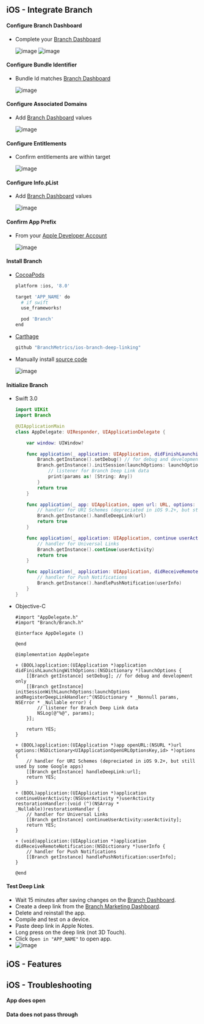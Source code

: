 ## iOS - Integrate Branch

#### Configure Branch Dashboard

- Complete your [Branch Dashboard](https://dashboard.branch.io/settings/link)

    ![image](http://i.imgur.com/aFb69BS.png)
    ![image](http://i.imgur.com/Edpfn04.png)

#### Configure Bundle Identifier

- Bundle Id matches [Branch Dashboard](https://dashboard.branch.io/settings/link)

    ![image](http://i.imgur.com/BHAQIQf.png)

#### Configure Associated Domains

- Add [Branch Dashboard](https://dashboard.branch.io/settings/link) values

    ![image](http://i.imgur.com/67t6hSY.png)

#### Configure Entitlements

- Confirm entitlements are within target

    ![image](http://i.imgur.com/vhwis7f.png)
      
#### Configure Info.pList

- Add [Branch Dashboard](https://dashboard.branch.io/settings/link) values

    ![image](http://i.imgur.com/PwXnHWz.png)

#### Confirm App Prefix

- From your [Apple Developer Account](https://developer.apple.com/account/ios/identifier/bundle)

    ![image](http://i.imgur.com/2EoN1i0.png)

#### Install Branch

- [CocoaPods](https://cocoapods.org/) 

    ```sh hl_lines="7"
    platform :ios, '8.0'

    target 'APP_NAME' do
      # if swift
      use_frameworks!

      pod 'Branch'
    end
    ```

- [Carthage](https://github.com/Carthage/Carthage) 
    
    ```sh hl_lines="1"
    github "BranchMetrics/ios-branch-deep-linking"
    ```

- Manually install [source code](https://github.com/BranchMetrics/ios-branch-deep-linking/releases) 

    ![image](http://i.imgur.com/0NcOrkE.png)

#### Initialize Branch

- Swift 3.0 

    ```swift hl_lines="2 10 11 12 13 14 20 26 32"
    import UIKit
    import Branch

    @UIApplicationMain
    class AppDelegate: UIResponder, UIApplicationDelegate {

        var window: UIWindow?

        func application(_ application: UIApplication, didFinishLaunchingWithOptions launchOptions: [UIApplicationLaunchOptionsKey: Any]?) -> Bool {
            Branch.getInstance().setDebug() // for debug and development only
            Branch.getInstance().initSession(launchOptions: launchOptions) { (params, error) in
                // listener for Branch Deep Link data
                print(params as! [String: Any])
            }
            return true
        }

        func application(_ app: UIApplication, open url: URL, options: [UIApplicationOpenURLOptionsKey : Any] = [:]) -> Bool {
            // handler for URI Schemes (depreciated in iOS 9.2+, but still used by some Google apps)
            Branch.getInstance().handleDeepLink(url)
            return true
        }

        func application(_ application: UIApplication, continue userActivity: NSUserActivity, restorationHandler: @escaping ([Any]?) -> Void) -> Bool {
            // handler for Universal Links
            Branch.getInstance().continue(userActivity)
            return true
        }

        func application(_ application: UIApplication, didReceiveRemoteNotification userInfo: [AnyHashable : Any], fetchCompletionHandler completionHandler: @escaping (UIBackgroundFetchResult) -> Void) {
            // handler for Push Notifications
            Branch.getInstance().handlePushNotification(userInfo)
        }
    }
    ```
        
- Objective-C

    ```objc hl_lines="2 11 12 13 14 15 22 28 34"
    #import "AppDelegate.h"
    #import "Branch/Branch.h"

    @interface AppDelegate ()

    @end

    @implementation AppDelegate

    + (BOOL)application:(UIApplication *)application didFinishLaunchingWithOptions:(NSDictionary *)launchOptions {
        [[Branch getInstance] setDebug]; // for debug and development only
        [[Branch getInstance] initSessionWithLaunchOptions:launchOptions andRegisterDeepLinkHandler:^(NSDictionary * _Nonnull params, NSError * _Nullable error) {
            // listener for Branch Deep Link data
            NSLog(@"%@", params);
        }];

        return YES;
    }

    + (BOOL)application:(UIApplication *)app openURL:(NSURL *)url options:(NSDictionary<UIApplicationOpenURLOptionsKey,id> *)options {
        // handler for URI Schemes (depreciated in iOS 9.2+, but still used by some Google apps)
        [[Branch getInstance] handleDeepLink:url];
        return YES;
    }

    + (BOOL)application:(UIApplication *)application continueUserActivity:(NSUserActivity *)userActivity restorationHandler:(void (^)(NSArray * _Nullable))restorationHandler {
        // handler for Universal Links
        [[Branch getInstance] continueUserActivity:userActivity];
        return YES;
    }

    + (void)application:(UIApplication *)application didReceiveRemoteNotification:(NSDictionary *)userInfo {
        // handler for Push Notifications
        [[Branch getInstance] handlePushNotification:userInfo];
    }

    @end
    ```

#### Test Deep Link

  - Wait 15 minutes after saving changes on the [Branch Dashboard](https://dashboard.branch.io/settings/link).
  - Create a deep link from the [Branch Marketing Dashboard](https://dashboard.branch.io/marketing).
  - Delete and reinstall the app.
  - Compile and test on a device.
  - Paste deep link in Apple Notes. 
  - Long press on the deep link (not 3D Touch).
  - Click `Open in "APP_NAME"` to open app.
  - ![image](http://i.imgur.com/VJVICXd.png)

## iOS - Features

## iOS - Troubleshooting

#### App does open
#### Data does not pass through
